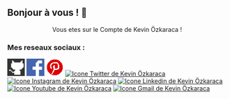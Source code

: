 ## Bonjour à vous ! 👋

<p align="center">
    Vous etes sur le Compte de Kevin Özkaraca !
</p>

### Mes reseaux sociaux :

<p align="center">
    <div class="socialIcons">
            <a href="https://github.com/kevinozkaraca" target="_blank"><img width="8%" src="https://github.com/kevinozkaraca/Projet_JavaScript/raw/main/imagesReadme/iconGithub.png" alt="Icone Github de Kevin Özkaraca" aria-label="Accedez à mes dépots Github" title="Accedez à mes dépots Github"></a>
            <a href="https://www.facebook.com/kevinozkaraca" target="_blank"><img width="8%" src="https://github.com/kevinozkaraca/Projet_JavaScript/raw/main/imagesReadme/iconFacebook.png" alt="Icone Facebook de Kevin Özkaraca" aria-label="Accedez à mon compte Facebook" title="Accedez à mon compte Facebook" ></a>
             <a href="https://pinterest.com/kevinozkaraca" target="_blank"><img width="8%" src="https://github.com/kevinozkaraca/Projet_JavaScript/raw/main/imagesReadme/iconPinterest.png" alt="Icone Pinterest de Kevin Özkaraca" aria-label="Accedez à mon compte Pinterest" title="Accedez à mon compte Pinterest"></a>
            <a href="https://twitter.com/kevinozkaraca" target="_blank"><img width="8%" src="imagesReadme/iconTwitter.png" alt="Icone Twitter de Kevin Özkaraca" aria-label="Accedez à mon compte Twitter" title="Accedez à mon compte Twitter"></a>
            <a href="https://instagram.com/kevinozkaraca" target="_blank"><img width="8%" src="imagesReadme/iconInstagram.png" alt="Icone Instagram de Kevin Özkaraca" aria-label="Accedez à mon compte Twitter" title="Accedez à mon compte Twitter"></a>
            <a href="https://www.linkedin.com/in/kevin-%C3%B6zkaraca-66a256209/" target="_blank"><img width="8%" src="imagesReadme/iconLinkedin.png" alt="Icone Linkedin de Kevin Özkaraca" aria-label="Accedez à mon  compte Linkedin" title="Accedez à mon  compte Linkedin"></a>
            <a href="https://www.youtube.com/channel/UCgrJrS7eEZ-HpdyA6YoXRmw" target="_blank"><img width="8%" src="imagesReadme/iconYoutube.png" alt="Icone Youtube de Kevin Özkaraca" aria-label="Accedez à ma chaine Youtube" title="Accedez à ma chaine Youtube"></a>
            <a href="mailto:kevin.ozkaraca@gmail.com" target="_blank"><img width="8%" src="imagesReadme/iconGmail.png" alt="Icone Gmail de Kevin Özkaraca" aria-label="Envoyez moi un mail sur mon Gmail" title="Envoyez moi un mail sur mon Gmail" ></a>
    </div>  
</p>
